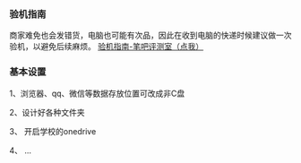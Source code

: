 ### 验机指南

商家难免也会发错货，电脑也可能有次品，因此在收到电脑的快递时候建议做一次验机，以避免后续麻烦。
[验机指南-笔吧评测室（点我）](https://www.bilibili.com/video/BV1QR4y1E7Br/)  

### 基本设置

1、浏览器、qq、微信等数据存放位置可改成非C盘

2、设计好各种文件夹

3、 开启学校的onedrive

4、 ...